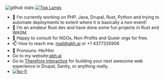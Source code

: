 ![github stats](https://github-readme-stats.vercel.app/api?username=codingsasi&show_icons=true&theme=dark&count_private=true)
[![Top Langs](https://github-readme-stats.vercel.app/api/top-langs/?username=codingsasi&theme=dark&layout=compact&langs_count=15)](https://github.com/codingsasi)

- 🔭 I’m currently working on PHP, Java, Drupal, Rust, Python and trying to automate deployments to extent where it is basically a non-event!
- 🌱 I’m an amateur Rust dev and have done some fun projects in Rust and WASM.
- 👯 Happy to consult for NGOs, Non-Profits and Queer orgs for free. 
- 📫 How to reach me: mail@abh.ai or +1 4377335906
- 🔭 Pronouns: He/Him
- Go to my website:[abh.ai](https://abh.ai)
- Go to [Therefore Interactive](https://www.therefore.ca) for building your next awesome web experience in Drupal, Sanity, or anything really.
- [![ko-fi](https://ko-fi.com/img/githubbutton_sm.svg)](https://ko-fi.com/Y8Y81MLTSB)
